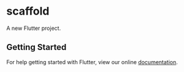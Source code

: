 # scaffold

A new Flutter project.

## Getting Started

For help getting started with Flutter, view our online
[documentation](https://flutter.io/).
